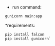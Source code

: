 
* run command:
```
gunicorn main:app
```

*requirements:
```
pip install falcon
pip install gunicorn`
```